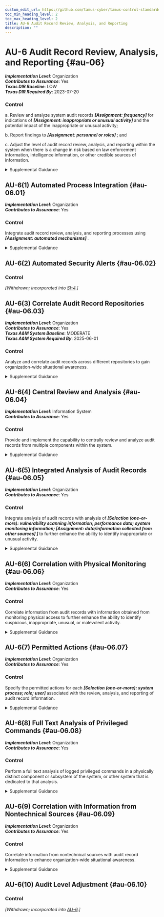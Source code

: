 ```yaml
---
custom_edit_url: https://github.com/tamus-cyber/tamus-control-standards/tree/main/content/tamus.edu/TAMUS_profile.yaml
toc_min_heading_level: 2
toc_max_heading_level: 2
title: AU-6 Audit Record Review, Analysis, and Reporting
description: ""
---
```


# AU-6 Audit Record Review, Analysis, and Reporting {#au-06}

_**Implementation Level**_: Organization\
_**Contributes to Assurance**_: Yes\
_**Texas DIR Baseline**_: LOW\
_**Texas DIR Required By**_: 2023-07-20

### Control



a. Review and analyze system audit records <strong title="au-06_odp.01"> <em>[Assignment: frequency]</em> </strong> for indications of <strong title="au-06_odp.02"> <em>[Assignment: inappropriate or unusual activity]</em> </strong> and the potential impact of the inappropriate or unusual activity;

b. Report findings to <strong title="au-06_odp.03"> <em>[Assignment: personnel or roles]</em> </strong> ; and

c. Adjust the level of audit record review, analysis, and reporting within the system when there is a change in risk based on law enforcement information, intelligence information, or other credible sources of information.


<details><summary>Supplemental Guidance</summary>Audit record review, analysis, and reporting covers information security- and privacy-related logging performed by organizations, including logging that results from the monitoring of account usage, remote access, wireless connectivity, mobile device connection, configuration settings, system component inventory, use of maintenance tools and non-local maintenance, physical access, temperature and humidity, equipment delivery and removal, communications at system interfaces, and use of mobile code or Voice over Internet Protocol (VoIP). Findings can be reported to organizational entities that include the incident response team, help desk, and security or privacy offices. If organizations are prohibited from reviewing and analyzing audit records or unable to conduct such activities, the review or analysis may be carried out by other organizations granted such authority. The frequency, scope, and/or depth of the audit record review, analysis, and reporting may be adjusted to meet organizational needs based on new information received.</details>


## AU-6(1) Automated Process Integration {#au-06.01}

_**Implementation Level**_: Organization\
_**Contributes to Assurance**_: Yes

### Control

Integrate audit record review, analysis, and reporting processes using <strong title="au-06.01_odp"> <em>[Assignment: automated mechanisms]</em> </strong>.


<details><summary>Supplemental Guidance</summary>Organizational processes that benefit from integrated audit record review, analysis, and reporting include incident response, continuous monitoring, contingency planning, investigation and response to suspicious activities, and Inspector General audits.</details>


## AU-6(2) Automated Security Alerts {#au-06.02}

### Control

<em>[Withdrawn; incorporated into [SI-4](/catalog/si/si-04).]</em>



## AU-6(3) Correlate Audit Record Repositories {#au-06.03}

_**Implementation Level**_: Organization\
_**Contributes to Assurance**_: Yes\
_**Texas A&M System Baseline**_: MODERATE\
_**Texas A&M System Required By**_: 2025-06-01

### Control

Analyze and correlate audit records across different repositories to gain organization-wide situational awareness.


<details><summary>Supplemental Guidance</summary>Organization-wide situational awareness includes awareness across all three levels of risk management (i.e., organizational level, mission/business process level, and information system level) and supports cross-organization awareness.</details>


## AU-6(4) Central Review and Analysis {#au-06.04}

_**Implementation Level**_: Information System\
_**Contributes to Assurance**_: Yes

### Control

Provide and implement the capability to centrally review and analyze audit records from multiple components within the system.


<details><summary>Supplemental Guidance</summary>Automated mechanisms for centralized reviews and analyses include Security Information and Event Management products.</details>


## AU-6(5) Integrated Analysis of Audit Records {#au-06.05}

_**Implementation Level**_: Organization\
_**Contributes to Assurance**_: Yes

### Control

Integrate analysis of audit records with analysis of <strong title="au-06.05_odp.01"> <em>[Selection (one-or-more): vulnerability scanning information; performance data; system monitoring information; <strong title="au-06.05_odp.02"> <em>[Assignment: data/information collected from other sources]</em> </strong>]</em> </strong> to further enhance the ability to identify inappropriate or unusual activity.


<details><summary>Supplemental Guidance</summary>Integrated analysis of audit records does not require vulnerability scanning, the generation of performance data, or system monitoring. Rather, integrated analysis requires that the analysis of information generated by scanning, monitoring, or other data collection activities is integrated with the analysis of audit record information. Security Information and Event Management tools can facilitate audit record aggregation or consolidation from multiple system components as well as audit record correlation and analysis. The use of standardized audit record analysis scripts developed by organizations (with localized script adjustments, as necessary) provides more cost-effective approaches for analyzing audit record information collected. The correlation of audit record information with vulnerability scanning information is important in determining the veracity of vulnerability scans of the system and in correlating attack detection events with scanning results. Correlation with performance data can uncover denial-of-service attacks or other types of attacks that result in the unauthorized use of resources. Correlation with system monitoring information can assist in uncovering attacks and in better relating audit information to operational situations.</details>


## AU-6(6) Correlation with Physical Monitoring {#au-06.06}

_**Implementation Level**_: Organization\
_**Contributes to Assurance**_: Yes

### Control

Correlate information from audit records with information obtained from monitoring physical access to further enhance the ability to identify suspicious, inappropriate, unusual, or malevolent activity.


<details><summary>Supplemental Guidance</summary>The correlation of physical audit record information and the audit records from systems may assist organizations in identifying suspicious behavior or supporting evidence of such behavior. For example, the correlation of an individual’s identity for logical access to certain systems with the additional physical security information that the individual was present at the facility when the logical access occurred may be useful in investigations.</details>


## AU-6(7) Permitted Actions {#au-06.07}

_**Implementation Level**_: Organization\
_**Contributes to Assurance**_: Yes

### Control

Specify the permitted actions for each <strong title="au-06.07_odp"> <em>[Selection (one-or-more): system process; role; user]</em> </strong> associated with the review, analysis, and reporting of audit record information.


<details><summary>Supplemental Guidance</summary>Organizations specify permitted actions for system processes, roles, and users associated with the review, analysis, and reporting of audit records through system account management activities. Specifying permitted actions on audit record information is a way to enforce the principle of least privilege. Permitted actions are enforced by the system and include read, write, execute, append, and delete.</details>


## AU-6(8) Full Text Analysis of Privileged Commands {#au-06.08}

_**Implementation Level**_: Organization\
_**Contributes to Assurance**_: Yes

### Control

Perform a full text analysis of logged privileged commands in a physically distinct component or subsystem of the system, or other system that is dedicated to that analysis.


<details><summary>Supplemental Guidance</summary>Full text analysis of privileged commands requires a distinct environment for the analysis of audit record information related to privileged users without compromising such information on the system where the users have elevated privileges, including the capability to execute privileged commands. Full text analysis refers to analysis that considers the full text of privileged commands (i.e., commands and parameters) as opposed to analysis that considers only the name of the command. Full text analysis includes the use of pattern matching and heuristics.</details>


## AU-6(9) Correlation with Information from Nontechnical Sources {#au-06.09}

_**Implementation Level**_: Organization\
_**Contributes to Assurance**_: Yes

### Control

Correlate information from nontechnical sources with audit record information to enhance organization-wide situational awareness.


<details><summary>Supplemental Guidance</summary>Nontechnical sources include records that document organizational policy violations related to harassment incidents and the improper use of information assets. Such information can lead to a directed analytical effort to detect potential malicious insider activity. Organizations limit access to information that is available from nontechnical sources due to its sensitive nature. Limited access minimizes the potential for inadvertent release of privacy-related information to individuals who do not have a need to know. The correlation of information from nontechnical sources with audit record information generally occurs only when individuals are suspected of being involved in an incident. Organizations obtain legal advice prior to initiating such actions.</details>


## AU-6(10) Audit Level Adjustment {#au-06.10}

### Control

<em>[Withdrawn; incorporated into [AU-6](/catalog/au/au-06).]</em>


